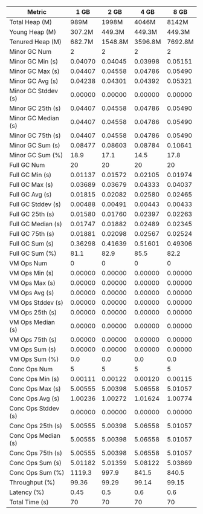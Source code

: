 | Metric | 1 GB | 2 GB | 4 GB | 8 GB |
|------|----|----|----|----|
| Total Heap (M) | 989M | 1998M | 4046M | 8142M |
| Young Heap (M) | 307.2M | 449.3M | 449.3M | 449.3M |
| Tenured Heap (M) | 682.7M | 1548.8M | 3596.8M | 7692.8M |
| Minor GC Num | 2 | 2 | 2 | 2 |
| Minor GC Min (s) | 0.04070 | 0.04045 | 0.03998 | 0.05151 |
| Minor GC Max (s) | 0.04407 | 0.04558 | 0.04786 | 0.05490 |
| Minor GC Avg (s) | 0.04238 | 0.04301 | 0.04392 | 0.05321 |
| Minor GC Stddev (s) | 0.00000 | 0.00000 | 0.00000 | 0.00000 |
| Minor GC 25th (s) | 0.04407 | 0.04558 | 0.04786 | 0.05490 |
| Minor GC Median (s) | 0.04407 | 0.04558 | 0.04786 | 0.05490 |
| Minor GC 75th (s) | 0.04407 | 0.04558 | 0.04786 | 0.05490 |
| Minor GC Sum (s) | 0.08477 | 0.08603 | 0.08784 | 0.10641 |
| Minor GC Sum (%) | 18.9 | 17.1 | 14.5 | 17.8 |
| Full GC Num | 20 | 20 | 20 | 20 |
| Full GC Min (s) | 0.01137 | 0.01572 | 0.02105 | 0.01974 |
| Full GC Max (s) | 0.03689 | 0.03679 | 0.04333 | 0.04037 |
| Full GC Avg (s) | 0.01815 | 0.02082 | 0.02580 | 0.02465 |
| Full GC Stddev (s) | 0.00488 | 0.00491 | 0.00443 | 0.00433 |
| Full GC 25th (s) | 0.01580 | 0.01760 | 0.02397 | 0.02263 |
| Full GC Median (s) | 0.01747 | 0.01882 | 0.02489 | 0.02345 |
| Full GC 75th (s) | 0.01881 | 0.02098 | 0.02567 | 0.02524 |
| Full GC Sum (s) | 0.36298 | 0.41639 | 0.51601 | 0.49306 |
| Full GC Sum (%) | 81.1 | 82.9 | 85.5 | 82.2 |
| VM Ops Num | 0 | 0 | 0 | 0 |
| VM Ops Min (s) | 0.00000 | 0.00000 | 0.00000 | 0.00000 |
| VM Ops Max (s) | 0.00000 | 0.00000 | 0.00000 | 0.00000 |
| VM Ops Avg (s) | 0.00000 | 0.00000 | 0.00000 | 0.00000 |
| VM Ops Stddev (s) | 0.00000 | 0.00000 | 0.00000 | 0.00000 |
| VM Ops 25th (s) | 0.00000 | 0.00000 | 0.00000 | 0.00000 |
| VM Ops Median (s) | 0.00000 | 0.00000 | 0.00000 | 0.00000 |
| VM Ops 75th (s) | 0.00000 | 0.00000 | 0.00000 | 0.00000 |
| VM Ops Sum (s) | 0.00000 | 0.00000 | 0.00000 | 0.00000 |
| VM Ops Sum (%) | 0.0 | 0.0 | 0.0 | 0.0 |
| Conc Ops Num | 5 | 5 | 5 | 5 |
| Conc Ops Min (s) | 0.00111 | 0.00122 | 0.00120 | 0.00115 |
| Conc Ops Max (s) | 5.00555 | 5.00398 | 5.06558 | 5.01057 |
| Conc Ops Avg (s) | 1.00236 | 1.00272 | 1.01624 | 1.00774 |
| Conc Ops Stddev (s) | 0.00000 | 0.00000 | 0.00000 | 0.00000 |
| Conc Ops 25th (s) | 5.00555 | 5.00398 | 5.06558 | 5.01057 |
| Conc Ops Median (s) | 5.00555 | 5.00398 | 5.06558 | 5.01057 |
| Conc Ops 75th (s) | 5.00555 | 5.00398 | 5.06558 | 5.01057 |
| Conc Ops Sum (s) | 5.01182 | 5.01359 | 5.08122 | 5.03869 |
| Conc Ops Sum (%) | 1119.3 | 997.9 | 841.5 | 840.5 |
| Throughput (%) | 99.36 | 99.29 | 99.14 | 99.15 |
| Latency (%) | 0.45 | 0.5 | 0.6 | 0.6 |
| Total Time (s) | 70 | 70 | 70 | 70 |
